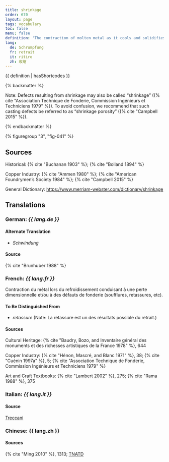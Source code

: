 ```yaml
---
title: shrinkage
order: 670
layout: page
tags: vocabulary
toc: false
menu: false
definition: 'The contraction of molten metal as it cools and solidifies after casting, resulting in a reduction of the overall dimensions of the {% def "cast" %} as well as possible {% def "casting defects" %}. See [II.4§1.1.1](/vol-2/4/#S1.1.1/).'
lang:
  de: Schrumpfung
  fr: retrait
  it: ritiro
  zh: 收缩
---
```


{{ definition | hasShortcodes }}

{% backmatter %}

Note: Defects resulting from shrinkage may also be called “shrinkage” ({% cite "Association Technique de Fonderie, Commission Ingénieurs et Techniciens 1979" %}). To avoid confusion, we recommend that such casting defects be referred to as “shrinkage porosity” ({% cite "Campbell 2015" %}).

{% endbackmatter %}

{% figuregroup "3", "fig-041" %}

## Sources

Historical: {% cite "Buchanan 1903" %}; {% cite "Bolland 1894" %}

Copper Industry: {% cite "Ammen 1980" %}; {% cite "American Foundrymen’s Society 1984" %}; {% cite "Campbell 2015" %}

General Dictionary: <https://www.merriam-webster.com/dictionary/shrinkage>

## Translations

<div class="accordion">

### **German**: *{{ lang.de }}*

#### Alternate Translation

- *Schwindung*

#### Source

{% cite "Brunhuber 1988" %}

### **French**: *{{ lang.fr }}*

Contraction du métal lors du refroidissement conduisant à une perte dimensionnelle et/ou à des défauts de fonderie (soufflures, retassures, etc).

#### To Be Distinguished From

- *retassure* (Note: La retassure est un des résultats possible du retrait.)

#### Sources

Cultural Heritage: {% cite "Baudry, Bozo, and Inventaire général des monuments et des richesses artistiques de la France 1978" %}, 644

Copper Industry: {% cite "Hénon, Mascré, and Blanc 1971" %}, 38; {% cite "Cuénin 1997a" %}, 5; {% cite "Association Technique de Fonderie, Commission Ingénieurs et Techniciens 1979" %}

Art and Craft Textbooks: {% cite "Lambert 2002" %}, 275; {% cite "Rama 1988" %}, 375

### **Italian**: *{{ lang.it }}*

#### Source

[Treccani](https://www.treccani.it/enciclopedia/ritiro_%28Dizionario-delle-Scienze-Fisiche%29/)

### **Chinese**: {{ lang.zh }}

#### Sources

{% cite "Ming 2010" %}, 1313; [TNATD](https://terms.naer.edu.tw/detail/941509/?index=5)

</div>
